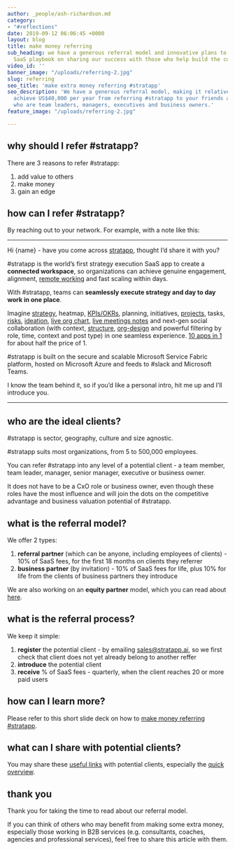 ```yaml
---
author: _people/ash-richardson.md
category:
- "#reflections"
date: 2019-09-12 06:06:45 +0000
layout: blog
title: make money referring
sub_heading: we have a generous referral model and innovative plans to rewrite the
  SaaS playbook on sharing our success with those who help build the company
video_id: ''
banner_image: "/uploads/referring-2.jpg"
slug: referring
seo_title: 'make extra money referring #stratapp'
seo_description: 'We have a generous referral model, making it relatively easy to
  achieve US$40,000 per year from referring #stratapp to your friends and colleagues
  who are team leaders, managers, executives and business owners.'
feature_image: "/uploads/referring-2.jpg"

---
```

## why should I refer #stratapp?

There are 3 reasons to refer #stratapp:

1. add value to others
2. make money
3. gain an edge

## how can I refer #stratapp?

By reaching out to your network.  For example, with a note like this:

***

Hi {name} - have you come across [stratapp](https://stratapp.ai "stratapp"), thought I’d share it with you?

\#stratapp is the world’s first strategy execution SaaS app to create a **connected workspace**, so organizations can achieve genuine engagement, alignment, [remote working](https://stratapp.ai/blog/working-remotely/ "remote working") and fast scaling within days.

With #stratapp, teams can **seamlessly execute strategy and day to day work in one place**.

Imagine [strategy](https://stratapp.ai/blog/strategic-planning-software-with-a-strategy-tree-hierarchy/ "2 tips for communicating strategy"), heatmap, [KPIs/OKRs](https://stratapp.ai/blog/KPI-software-OKR-software-short-version/ "KPIs OKRs"), planning, initiatives, [projects](https://stratapp.ai/blog/work-collaboration-is-still-a-blindspot-for-senior-execs/ "project workboards"), tasks, [risks](https://stratapp.ai/blog/risk-management/ "risk management"), [ideation](https://stratapp.ai/blog/crowdsource-ideas-to-drive-ideation-and-innovation/ "ideation"), [live org chart](https://stratapp.ai/blog/live-org-chart-software/ "live org chart"), [live meetings notes](https://stratapp.ai/blog/live-meeting-notes-plus-capture-tasks-across-all-of-your-meetings/ "live meeting notes") and next-gen social collaboration (with context, [structure](https://stratapp.ai/blog/social-apps-with-structure-reduce-noise/ "social with structure"), [org-design](https://stratapp.ai/blog/social-collaboration-apps-with-org-design-and-structure-short-version/ "social with org design") and powerful filtering by role, time, context and post type) in one seamless experience. [10 apps in 1](https://stratapp.ai/blog/stratapp-explainer-video/ "10 apps in 1") for about half the price of 1.

\#stratapp is built on the secure and scalable Microsoft Service Fabric platform, hosted on Microsoft Azure and feeds to #slack and Microsoft Teams.

I know the team behind it, so if you’d like a personal intro, hit me up and I’ll introduce you.

***

## who are the ideal clients?

\#stratapp is sector, geography, culture and size agnostic.

\#stratapp suits most organizations, from 5 to 500,000 employees.

You can refer #stratapp into any level of a potential client - a team member, team leader, manager, senior manager, executive or business owner.

It does not have to be a CxO role or business owner, even though these roles have the most influence and will join the dots on the competitive advantage and business valuation potential of #stratapp.

## what is the referral model?

We offer 2 types:

1. **referral partner** (which can be anyone, including employees of clients) - 10% of SaaS fees, for the first 18 months on clients they referrer
2. **business partner** (by invitation) - 10% of SaaS fees for life, plus 10% for life from the clients of business partners they introduce

We are also working on an **equity partner** model, which you can read about [here](http://bit.ly/make-money-referring-stratapp "make money referring #stratapp").

## what is the referral process?

We keep it simple:

1. **register** the potential client - by emailing sales@stratapp.ai, so we first check that client does not yet already belong to another reffer
2. **introduce** the potential client
3. **receive** % of SaaS fees - quarterly, when the client reaches 20 or more paid users

## how can I learn more?

Please refer to this short slide deck on how to [make money referring #stratapp](http://bit.ly/make-money-referring-stratapp "make money referring #stratapp").

## what can I share with potential clients?

You may share these [useful links](https://support.stratapp.ai/portal/kb/articles/useful-links "useful links") with potential clients, especially the [quick overview](http://bit.ly/stratapp-quick-overview  "quick overview").

## thank you

Thank you for taking the time to read about our referral model.

If you can think of others who may benefit from making some extra money, especially those working in B2B services (e.g. consultants, coaches, agencies and professional services), feel free to share this article with them.